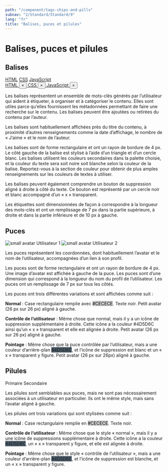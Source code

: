 ```yaml
---
path: "/component/tags-chips-and-pills"
subnav: "2/Standard/Standard/9"
lang: "fr"
title: "Balises, puces et pilules"
---
```


<helmet>
<title> Balises, puces et pilules - Système de conception Aurora </title>
</helmet>

# Balises, puces et pilules

## Balises

<div class="mt-2">
    <a href="#!" class="badge badge-primary badge-tag">HTML</a>
    <a href="#!" class="badge badge-primary badge-tag">CSS</a>
    <a href="#!" class="badge badge-primary badge-tag">JavaScript</a>
</div>
<div class="mt-2">
    <a href="#!" class="badge badge-primary badge-tag">
    HTML
    <button type="button" class="close" aria-describedby="Close / Delete"><span aria-hidden="true">×</span></button>
    </a>
    <a href="#!" class="badge badge-primary badge-tag">
    CSS
    <button type="button" class="close" aria-describedby="Close / Delete"><span aria-hidden="true">×</span></button>
    </a>
    <a href="#!" class="badge badge-primary badge-tag">
    JavaScript
    <button type="button" class="close" aria-describedby="Close / Delete"><span aria-hidden="true">×</span></button>
    </a>
</div>

<codeblock html='
    <div class="mt-2">
        <a href="#!" class="badge badge-primary badge-tag">HTML</a>
        <a href="#!" class="badge badge-primary badge-tag">CSS</a>
        <a href="#!" class="badge badge-primary badge-tag">JavaScript</a>
    </div>
    <div class="mt-2">
        <a href="#!" class="badge badge-primary badge-tag">
        HTML
        <button type="button" class="close" aria-describedby="Close / Delete"><span aria-hidden="true">×</span></button>
        </a>
        <a href="#!" class="badge badge-primary badge-tag">
        CSS
        <button type="button" class="close" aria-describedby="Close / Delete"><span aria-hidden="true">×</span></button>
        </a>
        <a href="#!" class="badge badge-primary badge-tag">
        JavaScript
        <button type="button" class="close" aria-describedby="Close / Delete"><span aria-hidden="true">×</span></button>
        </a>
    </div>
' react='' />

Les balises représentent un ensemble de mots-clés générés par l’utilisateur qui aident à étiqueter, à organiser et à catégoriser le contenu. Elles sont utiles parce qu’elles fournissent les métadonnées permettant de faire une recherche sur le contenu. Les balises peuvent être ajoutées ou retirées du contenu par l’auteur.

Les balises sont habituellement affichées près du titre du contenu, à proximité d’autres renseignements comme la date d’affichage, le nombre de « J’aime » et le nom de l’auteur.

Les balises sont de forme rectangulaire et ont un rayon de bordure de 4 px. Le côté gauche de la balise est stylisé à l’aide d’un triangle et d’un cercle blanc. Les balises utilisent les couleurs secondaires dans la palette choisie, et la couleur du texte sera soit noire soit blanche selon la couleur de la balise. Reportez-vous à la section de couleur pour obtenir de plus amples renseignements sur les couleurs de textes à utiliser.  

Les balises peuvent également comprendre un bouton de suppression aligné à droite à côté du texte. Ce bouton est représenté par un cercle noir et blanc accompagné d’un « x » transparent.

Les étiquettes sont dimensionnées de façon à correspondre à la longueur des mots-clés et ont un remplissage de 7 px dans la partie supérieure, à droite et dans la partie inférieure et de 10 px à gauche.

## Puces

<span class="badge badge-primary"><img alt="small avatar" class="avatar avatar-sm" src="https://api.adorable.io/avatars/170/abott@adorable.png"> Utilisateur 1</span>
<span class="badge badge-primary"><img alt="small avatar" class="avatar avatar-sm" src="https://api.adorable.io/avatars/170/abott@adorable.png"> Utilisateur 2</span>

<codeblock html='
    <span class="badge badge-primary"><img alt="small avatar" class="avatar avatar-sm" src="https://api.adorable.io/avatars/170/abott@adorable.png"> Utilisateur 1</span>
    <span class="badge badge-primary"><img alt="small avatar" class="avatar avatar-sm" src="https://api.adorable.io/avatars/170/abott@adorable.png"> Utilisateur 2</span>
' react='' />


Les puces représentent les coordonnées, dont habituellement l’avatar et le nom de l’utilisateur, accompagnées d’un lien à son profil.

Les puces sont de forme rectangulaire et ont un rayon de bordure de 4 px. Une image d’avatar est affichée à gauche de la puce. Les puces sont d’une dimension qui correspond à la longueur du nom du profil de l’utilisateur. Les puces ont un remplissage de 7 px sur tous les côtés.

Les puces ont trois différentes variations et sont affichées comme suit :

**Normal** : Case rectangulaire remplie avec <badge style="background-color: #CECECE; color: black">#CECECE</badge>. Texte noir. Petit avatar (26 px sur 26 px) aligné à gauche.

**Contrôle de l’utilisateur** : Même chose que normal, mais il y a un icône de suppression supplémentaire à droite. Cette icône a la couleur #4D5D6C ainsi qu’un « x » transparent et elle est alignée à droite. Petit avatar (26 px sur 26 px) aligné à gauche.

**Pointage** : Même chose que la puce contrôlée par l’utilisateur, mais a une couleur d’arrière-plan <badge style="background-color: #4D5D6C">#4D5D6C</badge>, et l’icône de suppression est blanc et un « x » transparent y figure. Petit avatar (26 px sur 26px) aligné à gauche.

## Pilules

<div class="mt-2">
    <span class="badge badge-primary">Primaire</span>
    <span class="badge badge-secondary">Secondaire</span>
</div>

<codeblock html='
    <div class="mt-2">
        <span class="badge badge-primary">Primaire</span>
        <span class="badge badge-secondary">Secondaire</span>
    </div>
' react='' />

Les pilules sont semblables aux puces, mais ne sont pas nécessairement associées à un utilisateur en particulier. Ils ont le même style, mais sans l’avatar aligné à gauche.

Les pilules ont trois variations qui sont stylisées comme suit :

**Normal** : Case rectangulaire remplie en <badge style="background-color: #CECECE; color: black">#CECECE</badge>. Texte noir.

**Contrôle de l’utilisateur** : Même chose que le style « normal », mais il y a une icône de suppressions supplémentaire à droite. Cette icône a la couleur <badge style="background-color: #4D5D6C">#4D5D6C</badge>, un « x » transparent y figure, et elle est alignée à droite.

**Pointage** : Même chose que le style « contrôle de l’utilisateur », mais a une couleur d’arrière-plan <badge style="background-color: #4D5D6C">#4D5D6C</badge>, et l’icône de suppression est blanche, et un « x » transparent y figure.
